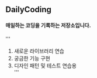 ## DailyCoding
#### 매일하는 코딩을 기록하는 저장소입니다.

'''
1. 새로운 라이브러리 연습  
2. 궁금한 기능 구현  
3. 디자인 패턴 및 테스트 연습용  
'''
